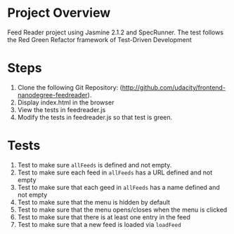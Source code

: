 # Project Overview

Feed Reader project using Jasmine 2.1.2 and SpecRunner. The test follows the Red Green Refactor framework of Test-Driven Development


# Steps

1. Clone the following Git Repository: (http://github.com/udacity/frontend-nanodegree-feedreader).
2. Display index.html in the browser
3. View the tests in feedreader.js
4. Modify the tests in feedreader.js so that test is green.


# Tests
1. Test to make sure `allFeeds` is defined and not empty.
2. Test to make sure each feed in `allFeeds` has a URL defined and not empty
3. Test to make sure that each geed in `allFeeds` has a name defined and not empty
4. Test to make sure that the menu is hidden by default
5. Test to make sure that the menu opens/closes when the menu is clicked
6. Test to make sure that there is at least one entry in the feed
7. Test to make sure that a new feed is loaded via `loadFeed`
